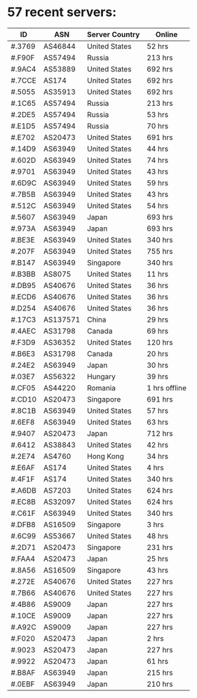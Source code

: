 # 57 recent servers:

| ID | ASN | Server Country | Online |
| ------ | ------ | ------ | ------ |
| #.3769 | AS46844 | United States | 52 hrs |
| #.F90F | AS57494 | Russia | 213 hrs |
| #.9AC4 | AS53889 | United States | 692 hrs |
| #.7CCE | AS174 | United States | 692 hrs |
| #.5055 | AS35913 | United States | 692 hrs |
| #.1C65 | AS57494 | Russia | 213 hrs |
| #.2DE5 | AS57494 | Russia | 53 hrs |
| #.E1D5 | AS57494 | Russia | 70 hrs |
| #.E702 | AS20473 | United States | 691 hrs |
| #.14D9 | AS63949 | United States | 44 hrs |
| #.602D | AS63949 | United States | 74 hrs |
| #.9701 | AS63949 | United States | 43 hrs |
| #.6D9C | AS63949 | United States | 59 hrs |
| #.7B5B | AS63949 | United States | 43 hrs |
| #.512C | AS63949 | United States | 54 hrs |
| #.5607 | AS63949 | Japan | 693 hrs |
| #.973A | AS63949 | Japan | 693 hrs |
| #.BE3E | AS63949 | United States | 340 hrs |
| #.207F | AS63949 | United States | 755 hrs |
| #.B147 | AS63949 | Singapore | 340 hrs |
| #.B3BB | AS8075 | United States | 11 hrs |
| #.DB95 | AS40676 | United States | 36 hrs |
| #.ECD6 | AS40676 | United States | 36 hrs |
| #.D254 | AS40676 | United States | 36 hrs |
| #.17C3 | AS137571 | China | 29 hrs |
| #.4AEC | AS31798 | Canada | 69 hrs |
| #.F3D9 | AS36352 | United States | 120 hrs |
| #.B6E3 | AS31798 | Canada | 20 hrs |
| #.24E2 | AS63949 | Japan | 30 hrs |
| #.03E7 | AS56322 | Hungary | 39 hrs |
| #.CF05 | AS44220 | Romania | 1 hrs offline |
| #.CD10 | AS20473 | Singapore | 691 hrs |
| #.8C1B | AS63949 | United States | 57 hrs |
| #.6EF8 | AS63949 | United States | 63 hrs |
| #.9407 | AS20473 | Japan | 712 hrs |
| #.6412 | AS38843 | United States | 42 hrs |
| #.2E74 | AS4760 | Hong Kong | 34 hrs |
| #.E6AF | AS174 | United States | 4 hrs |
| #.4F1F | AS174 | United States | 340 hrs |
| #.A6DB | AS7203 | United States | 624 hrs |
| #.EC8B | AS32097 | United States | 624 hrs |
| #.C61F | AS63949 | United States | 340 hrs |
| #.DFB8 | AS16509 | Singapore | 3 hrs |
| #.6C99 | AS53667 | United States | 48 hrs |
| #.2D71 | AS20473 | Singapore | 231 hrs |
| #.FAA4 | AS20473 | Japan | 25 hrs |
| #.8A56 | AS16509 | Singapore | 43 hrs |
| #.272E | AS40676 | United States | 227 hrs |
| #.7B66 | AS40676 | United States | 227 hrs |
| #.4B86 | AS9009 | Japan | 227 hrs |
| #.10CE | AS9009 | Japan | 227 hrs |
| #.A92C | AS9009 | Japan | 227 hrs |
| #.F020 | AS20473 | Japan | 2 hrs |
| #.9023 | AS20473 | Japan | 227 hrs |
| #.9922 | AS20473 | Japan | 61 hrs |
| #.B8AF | AS63949 | Japan | 215 hrs |
| #.0EBF | AS63949 | Japan | 210 hrs |

